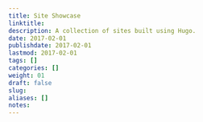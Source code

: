 ```yaml
---
title: Site Showcase
linktitle:
description: A collection of sites built using Hugo.
date: 2017-02-01
publishdate: 2017-02-01
lastmod: 2017-02-01
tags: []
categories: []
weight: 01
draft: false
slug:
aliases: []
notes:
---
```




